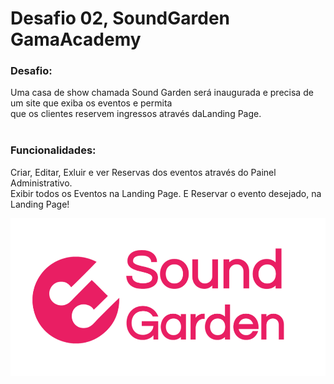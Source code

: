 # Desafio 02, SoundGarden GamaAcademy
### Desafio:
Uma casa de show chamada Sound Garden será 
inaugurada e precisa de um site que exiba os eventos e permita <br> que os clientes reservem ingressos através daLanding Page.
<br><br>

### Funcionalidades: 
Criar, Editar, Exluir e ver Reservas dos eventos através do Painel Administrativo. <br>
Exibir todos os Eventos na Landing Page.
E Reservar o evento desejado, na Landing Page! 

 

 
 
 
 <img src="./img/capa.png" alt="">

